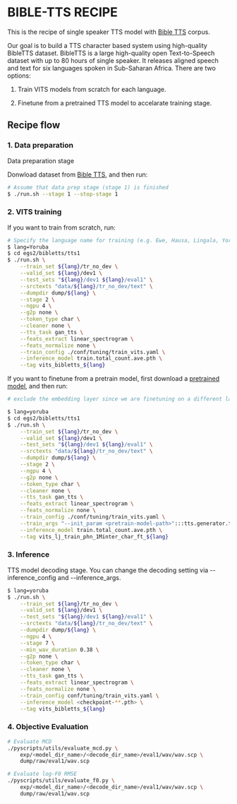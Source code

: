 # BIBLE-TTS RECIPE

This is the recipe of single speaker TTS model with [Bible TTS](https://masakhane-io.github.io/bibleTTS/) corpus.

Our goal is to build a TTS character based system using high-quality BibleTTS dataset. BibleTTS is a large high-quality open Text-to-Speech dataset with up to 80 hours of single speaker. It releases aligned speech and text for six languages spoken in Sub-Saharan Africa. There are two options: 
1) Train VITS models from scratch for each language. 

2) Finetune from a pretrained TTS model to accelarate training stage.

## Recipe flow

### 1. Data preparation

Data preparation stage

Donwload dataset from  [Bible TTS](https://masakhane-io.github.io/bibleTTS/), and then run:

```sh
# Assume that data prep stage (stage 1) is finished
$ ./run.sh --stage 1 --stop-stage 1
```

### 2. VITS training
If you want to train from scratch, run:
```sh
# Specify the language name for training (e.g. Ewe, Hausa, Lingala, Yoruba, Asante-Twi, Akuapem-Twi)
$ lang=Yoruba
$ cd egs2/bibletts/tts1
$ ./run.sh \
    --train_set ${lang}/tr_no_dev \
    --valid_set ${lang}/dev1 \
    --test_sets "${lang}/dev1 ${lang}/eval1" \
    --srctexts "data/${lang}/tr_no_dev/text" \
    --dumpdir dump/${lang} \
    --stage 2 \
    --ngpu 4 \
    --g2p none \
    --token_type char \
    --cleaner none \
    --tts_task gan_tts \
    --feats_extract linear_spectrogram \
    --feats_normalize none \
    --train_config ./conf/tuning/train_vits.yaml \
    --inference_model train.total_count.ave.pth \
    --tag vits_bibletts_${lang}

```
If you want to finetune from a pretrain model, first download a [pretrained model](https://zenodo.org/record/5555690), and then run:

```sh
# exclude the embedding layer since we are finetuning on a different language

$ lang=yoruba
$ cd egs2/bibletts/tts1
$ ./run.sh \
    --train_set ${lang}/tr_no_dev \
    --valid_set ${lang}/dev1 \
    --test_sets "${lang}/dev1 ${lang}/eval1" \
    --srctexts "data/${lang}/tr_no_dev/text" \
    --dumpdir dump/${lang} \
    --stage 2 \
    --ngpu 4 \
    --g2p none \
    --token_type char \
    --cleaner none \
    --tts_task gan_tts \
    --feats_extract linear_spectrogram \
    --feats_normalize none \
    --train_config ./conf/tuning/train_vits.yaml \
    --train_args "--init_param <pretrain-model-path>":::tts.generator.text_encoder.emb \
    --inference_model train.total_count.ave.pth \
    --tag vits_lj_train_phn_1Minter_char_ft_${lang} 

```
### 3. Inference 

TTS model decoding stage. You can change the decoding setting via --inference_config and --inference_args.
```sh
$ lang=yoruba
$ ./run.sh \
    --train_set ${lang}/tr_no_dev \
    --valid_set ${lang}/dev1 \
    --test_sets "${lang}/dev1 ${lang}/eval1" \
    --srctexts "data/${lang}/tr_no_dev/text" \
    --dumpdir dump/${lang} \
    --ngpu 4 \
    --stage 7 \
    --min_wav_duration 0.38 \
    --g2p none \
    --token_type char \
    --cleaner none \
    --tts_task gan_tts \
    --feats_extract linear_spectrogram \
    --feats_normalize none \
    --train_config conf/tuning/train_vits.yaml \
    --inference_model <checkpoint-**.pth> \
    --tag vits_bibletts_${lang}
```

### 4. Objective Evaluation

```sh
# Evaluate MCD
./pyscripts/utils/evaluate_mcd.py \
    exp/<model_dir_name>/<decode_dir_name>/eval1/wav/wav.scp \
    dump/raw/eval1/wav.scp

# Evaluate log-F0 RMSE
./pyscripts/utils/evaluate_f0.py \
    exp/<model_dir_name>/<decode_dir_name>/eval1/wav/wav.scp \
    dump/raw/eval1/wav.scp
```

